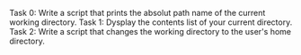 Task 0: Write a script that prints the absolut path name of the current working directory.
Task 1: Dysplay the contents list of your current directory.
Task 2: Write a script that changes the working directory to the user's home directory.
